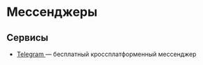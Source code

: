 # Мессенджеры

## Сервисы

* [Telegram ](messengers/telegram.md)— бесплатный кроссплатформенный мессенджер
